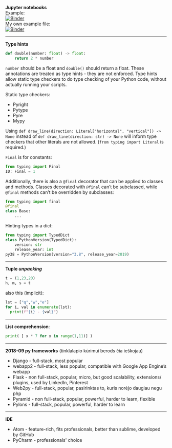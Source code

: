 
**Jupyter notebooks**  
Example:  
[![Binder](https://mybinder.org/badge_logo.svg)](https://mybinder.org/v2/gh/rmartin977/mnist_classification/master?filepath=mnist_classification.ipynb)  
My own example file:  
[![Binder](https://mybinder.org/badge_logo.svg)](https://mybinder.org/v2/gh/Zyg-D/py/master?filepath=jupyter%2F201210.ipynb)

--------------------------------------------------------------------------
**Type hints**
```py
def double(number: float) -> float:
    return 2 * number
```
`number` should be a float and `double()` should return a float. These annotations are treated as type hints - they are not enforced. Type hints allow static type checkers to do type checking of your Python code, without actually running your scripts.  

Static type checkers:  
- Pyright 
- Pytype 
- Pyre
- Mypy

Using `def draw_line(direction: Literal["horizontal", "vertical"]) -> None` instead of `def draw_line(direction: str) -> None` will inform type checkers that other literals are not allowed. (`from typing import Literal` is required.)

`Final` is for constants:
```py
from typing import Final
ID: Final = 1
```

Additionally, there is also a `@final` decorator that can be applied to classes and methods. Classes decorated with `@final` can’t be subclassed, while `@final` methods can’t be overridden by subclasses:

```py
from typing import final
@final
class Base:
    ...
```

Hinting types in a dict:

```py
from typing import TypedDict
class PythonVersion(TypedDict):
    version: str
    release_year: int
py38 = PythonVersion(version="3.8", release_year=2019)
```

--------------------------------------------------------------------------
**Tuple *unpacking***
```py
t = (1,23,20)
h, m, s = t
```
also this (implicit):
```py
lst = ["q","w","e"]
for i, val in enumerate(lst):
  print(f"{i} - {val}")
```

-------------------------------------------------------------------------
**List comprehension**: 
```py
print( [ x * 7 for x in range(1,11)] )
```

----------------------------------------------------------------------------------
**2018-09 py frameworks** (tinklalapio kūrimui berods čia ieškojau)
- Django - full-stack, most popular
- webapp2 - full-stack, less popular, compatible with Google App Engine’s webapp
- Flask - non full-stack, popular, micro, but good scalability, extensions/ plugins, used by LinkedIn, Pinterest
- Web2py - full-stack, popular, pasirinktas to, kuris norėjo daugiau negu php
- Pyramid - non full-stack, popular, powerful, harder to learn, flexible
- Pylons  - full-stack, popular, powerful, harder to learn

----------------------------------------------------------------------------------
**IDE**
- Atom - feature-rich, fits professionals, better than sublime, developed by GitHub
- PyCharm - professionals' choice
